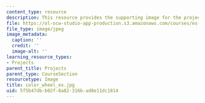 ```yaml
---
content_type: resource
description: This resource provides the supporting image for the project color wheel.
file: https://ol-ocw-studio-app-production.s3.amazonaws.com/courses/es-298-art-of-color-spring-2005/5f5b47dbb02f8a82316bad0e11dc1814_color_wheel_ex.jpg
file_type: image/jpeg
image_metadata:
  caption: ''
  credit: ''
  image-alt: ''
learning_resource_types:
- Projects
parent_title: Projects
parent_type: CourseSection
resourcetype: Image
title: color_wheel_ex.jpg
uid: 5f5b47db-b02f-8a82-316b-ad0e11dc1814
---
```

